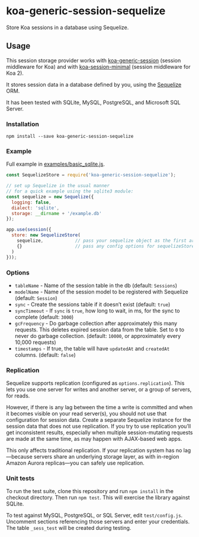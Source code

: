 # koa-generic-session-sequelize

Store Koa sessions in a database using Sequelize.

## Usage

This session storage provider works with [koa-generic-session](https://github.com/koajs/generic-session) (session middleware for Koa) and with [koa-session-minimal](https://github.com/longztian/koa-session-minimal) (session middleware for Koa 2).

It stores session data in a database defined by you, using the [Sequelize](http://docs.sequelizejs.com/) ORM.

It has been tested with SQLite, MySQL, PostgreSQL, and Microsoft SQL Server.

### Installation

`npm install --save koa-generic-session-sequelize`

### Example

Full example in [examples/basic_sqlite.js](examples/basic_sqlite.js).

```js
const SequelizeStore = require('koa-generic-session-sequelize');

// set up Sequelize in the usual manner
// for a quick example using the sqlite3 module:
const sequelize = new Sequelize({
  logging: false,
  dialect: 'sqlite',
  storage: __dirname + '/example.db'
});

app.use(session({
  store: new SequelizeStore(
    sequelize,            // pass your sequelize object as the first arg
    {}                    // pass any config options for sequelizeStore as the second arg (see below)
  )
}));
```

### Options

 - `tableName` - Name of the session table in the db (default: `Sessions`)
 - `modelName` - Name of the session model to be registered with Sequelize (default: `Session`)
 - `sync` - Create the sessions table if it doesn’t exist (default: `true`)
 - `syncTimeout` - If `sync` is `true`, how long to wait, in ms, for the sync to complete (default: `3000`)
 - `gcFrequency` - Do garbage collection after approximately this many requests. This deletes expired session data from the table. Set to `0` to never do garbage collection. (default: `10000`, or approximately every 10,000 requests)
 - `timestamps` - If true, the table will have `updatedAt` and `createdAt` columns. (default: `false`)

### Replication

Sequelize supports replication (configured as `options.replication`). This lets you use one server for writes and another server, or a group of servers, for reads.

However, if there is any lag between the time a write is committed and when it becomes visible on your read server(s), you should not use that configuration for session data. Create a separate Sequelize instance for the session data that does not use replication. If you try to use replication you’ll get inconsistent results, especially when multiple session-mutating requests are made at the same time, as may happen with AJAX-based web apps.

This only affects traditional replication. If your replication system has no lag—because servers share an underlying storage layer, as with in-region Amazon Aurora replicas—you can safely use replication.

### Unit tests

To run the test suite, clone this repository and run `npm install` in the checkout directory. Then run `npm test`. This will exercise the library against SQLite.

To test against MySQL, PostgreSQL, or SQL Server, edit `test/config.js`. Uncomment sections referencing those servers and enter your credentials. The table `_sess_test` will be created during testing.
